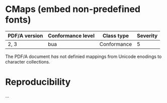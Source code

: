 # CMaps (embed non-predefined fonts)

| PDF/A version | Conformance level | Class type  | Severity |
| ------------- | ----------------- | ----------  | -------- |
| 2, 3          | bua               | Conformance | 5        |

The PDF/A document _has_ not definied mappings from Unicode enodings to character collections.

# Reproducibility
...